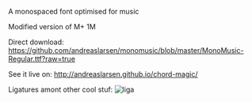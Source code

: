 A monospaced font optimised for music

Modified version of M+ 1M 

Direct download:
https://github.com/andreaslarsen/monomusic/blob/master/MonoMusic-Regular.ttf?raw=true

See it live on:
http://andreaslarsen.github.io/chord-magic/

Ligatures amont other cool stuf:
![liga](https://github.com/andreaslarsen/monomusic/blob/master/monomusic.jpg)
